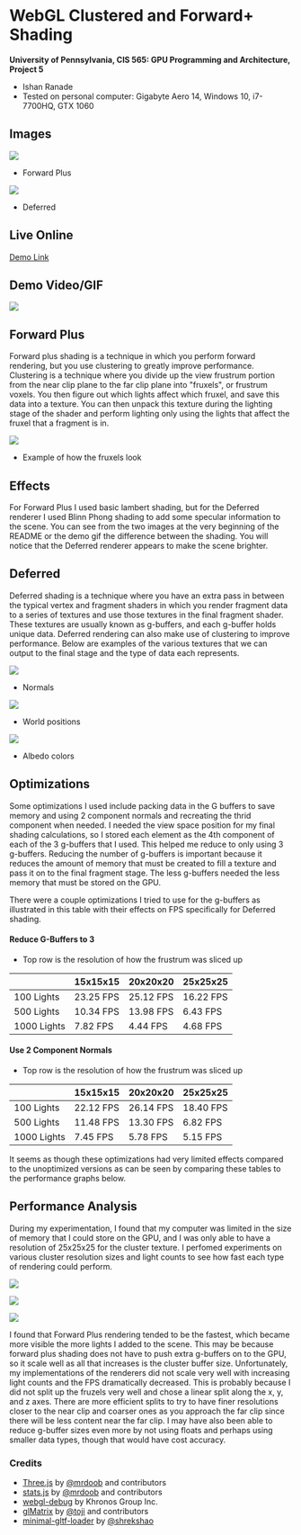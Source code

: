WebGL Clustered and Forward+ Shading
======================

**University of Pennsylvania, CIS 565: GPU Programming and Architecture, Project 5**

* Ishan Ranade
* Tested on personal computer: Gigabyte Aero 14, Windows 10, i7-7700HQ, GTX 1060

## Images

![](forwardplus.JPG)

* Forward Plus

![](deferred.JPG)

* Deferred

## Live Online

[Demo Link](https://ishanranade.github.io/Project5-WebGL-Clustered-Deferred-Forward-Plus/)

## Demo Video/GIF

![](demo.gif)

## Forward Plus

Forward plus shading is a technique in which you perform forward rendering, but you use clustering to greatly improve performance.  Clustering is a technique where you divide up the view frustrum portion from the near clip plane to the far clip plane into "fruxels", or frustrum voxels.  You then figure out which lights affect which fruxel, and save this data into a texture.  You can then unpack this texture during the lighting stage of the shader and perform lighting only using the lights that affect the fruxel that a fragment is in.

![](frustrumimage.png)

- Example of how the fruxels look

## Effects

For Forward Plus I used basic lambert shading, but for the Deferred renderer I used Blinn Phong shading to add some specular information to the scene.  You can see from the two images at the very beginning of the README or the demo gif the difference between the shading.  You will notice that the Deferred renderer appears to make the scene brighter.

## Deferred

Deferred shading is a technique where you have an extra pass in between the typical vertex and fragment shaders in which you render fragment data to a series of textures and use those textures in the final fragment shader.  These textures are usually known as g-buffers, and each g-buffer holds unique data.  Deferred rendering can also make use of clustering to improve performance.  Below are examples of the various textures that we can output to the final stage and the type of data each represents.

![](normals.JPG)

- Normals

![](position.JPG)

- World positions

![](albedo.JPG)

- Albedo colors

## Optimizations

Some optimizations I used include packing data in the G buffers to save memory and using 2 component normals and recreating the thrid component when needed.  I needed the view space position for my final shading calculations, so I stored each element as the 4th component of each of the 3 g-buffers that I used.  This helped me reduce to only using 3 g-buffers.  Reducing the number of g-buffers is important because it reduces the amount of memory that must be created to fill a texture and pass it on to the final fragment stage.  The less g-buffers needed the less memory that must be stored on the GPU.

There were a couple optimizations I tried to use for the g-buffers as illustrated in this table with their effects on FPS specifically for Deferred shading.

#### Reduce G-Buffers to 3 

- Top row is the resolution of how the frustrum was sliced up

|             | 15x15x15  | 20x20x20  | 25x25x25  | 
| ----------  | --------- | --------- | --------- |
| 100 Lights  | 23.25 FPS | 25.12 FPS | 16.22 FPS |
| 500 Lights  | 10.34 FPS | 13.98 FPS | 6.43 FPS |
| 1000 Lights | 7.82 FPS  | 4.44 FPS  | 4.68 FPS |

#### Use 2 Component Normals

- Top row is the resolution of how the frustrum was sliced up

|             | 15x15x15  | 20x20x20  | 25x25x25  | 
| ----------  | --------- | --------- | --------- |
| 100 Lights  | 22.12 FPS | 26.14 FPS | 18.40 FPS |
| 500 Lights  | 11.48 FPS | 13.30 FPS | 6.82 FPS |
| 1000 Lights | 7.45 FPS  | 5.78 FPS |  5.15 FPS |

It seems as though these optimizations had very limited effects compared to the unoptimized versions as can be seen by comparing these tables to the performance graphs below.


## Performance Analysis

During my experimentation, I found that my computer was limited in the size of memory that I could store on the GPU, and I was only able to have a resolution of 25x25x25 for the cluster texture.  I perfomed experiments on various cluster resolution sizes and light counts to see how fast each type of rendering could perform.


![](15.JPG)

![](20.JPG)

![](25.JPG)

I found that Forward Plus rendering tended to be the fastest, which became more visible the more lights I added to the scene.  This may be because forward plus shading does not have to push extra g-buffers on to the GPU, so it scale well as all that increases is the cluster buffer size.  Unfortunately, my implementations of the renderers did not scale very well with increasing light counts and the FPS dramatically decreased.  This is probably because I did not split up the fruzels very well and chose a linear split along the x, y, and z axes.  There are more efficient splits to try to have finer resolutions closer to the near clip and coarser ones as you approach the far clip since there will be less content near the far clip.  I may have also been able to reduce g-buffer sizes even more by not using floats and perhaps using smaller data types, though that would have cost accuracy.


### Credits

* [Three.js](https://github.com/mrdoob/three.js) by [@mrdoob](https://github.com/mrdoob) and contributors
* [stats.js](https://github.com/mrdoob/stats.js) by [@mrdoob](https://github.com/mrdoob) and contributors
* [webgl-debug](https://github.com/KhronosGroup/WebGLDeveloperTools) by Khronos Group Inc.
* [glMatrix](https://github.com/toji/gl-matrix) by [@toji](https://github.com/toji) and contributors
* [minimal-gltf-loader](https://github.com/shrekshao/minimal-gltf-loader) by [@shrekshao](https://github.com/shrekshao)
